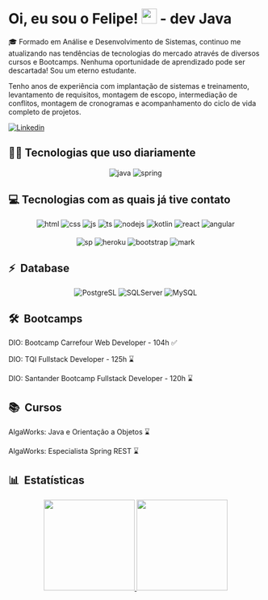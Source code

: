 # Oi, eu sou o Felipe! <img src="https://raw.githubusercontent.com/kaueMarques/kaueMarques/master/hi.gif" width="30px"> - dev Java

🎓 Formado em Análise e Desenvolvimento de Sistemas, continuo me atualizando nas tendências de tecnologias do mercado através de diversos cursos e Bootcamps. Nenhuma oportunidade de aprendizado pode ser descartada! Sou um eterno estudante.

Tenho anos de experiência com implantação de sistemas e treinamento, levantamento de requisitos, montagem de escopo, intermediação de conflitos, montagem de cronogramas e acompanhamento do ciclo de vida completo de projetos.

[![Linkedin](https://img.shields.io/badge/LinkedIn-0077B5?style=for-the-badge&logo=linkedin&logoColor=white)](https://www.linkedin.com/in/felipe-marques-de-araujo/)

## 👨‍💻 Tecnologias que uso diariamente

<div style="display: inline_block" align="center">
  <img align="center" alt="java" src="https://img.shields.io/badge/Java-ED8B00?style=for-the-badge&logo=java&logoColor=white"> 
  <img align="center" alt="spring" src="https://img.shields.io/badge/Spring-6DB33F?style=for-the-badge&logo=spring&logoColor=white">
</div>

## 💻 Tecnologias com as quais já tive contato

<div style="display: inline_block" align="center">
  <img align="center" alt="html" src="https://img.shields.io/badge/HTML-239120?style=for-the-badge&logo=html5&logoColor=white"> 
  <img align="center" alt="css" src="https://img.shields.io/badge/CSS-239120?&style=for-the-badge&logo=css3&logoColor=white"> 
  <img align="center" alt="js" src="https://img.shields.io/badge/JavaScript-F7DF1E?style=for-the-badge&logo=javascript&logoColor=black">
  <img align="center" alt="ts" src="https://img.shields.io/badge/TypeScript-007ACC?style=for-the-badge&logo=typescript&logoColor=white">
  <img align="center" alt="nodejs" src="https://img.shields.io/badge/Node.js-43853D?style=for-the-badge&logo=node.js&logoColor=white">
  <img align="center" alt="kotlin" src="https://img.shields.io/badge/Kotlin-0095D5?&style=for-the-badge&logo=kotlin&logoColor=white">
  <img align="center" alt="react" src="https://img.shields.io/badge/React-20232A?style=for-the-badge&logo=react&logoColor=61DAFB">
  <img align="center" alt="angular" src="https://img.shields.io/badge/Angular-DD0031?style=for-the-badge&logo=angular&logoColor=white">
  </br></br><img align="center" alt="sp" src="https://img.shields.io/badge/Microsoft_SharePoint-0078D4?style=for-the-badge&logo=microsoft-sharepoint&logoColor=white"> 
  <img align="center" alt="heroku" src="https://img.shields.io/badge/Heroku-430098?style=for-the-badge&logo=heroku&logoColor=white">
  <img align="center" alt="bootstrap" src="https://img.shields.io/badge/Bootstrap-563D7C?style=for-the-badge&logo=bootstrap&logoColor=white">
  <img align="center" alt="mark" src="https://img.shields.io/badge/Markdown-000000?style=for-the-badge&logo=markdown&logoColor=white">
</div>

## ⚡ &nbsp;Database 

<div style="display: inline_block" align="center">
  <img align="center" alt="PostgreSL" src="https://img.shields.io/badge/PostgreSQL-316192?style=for-the-badge&logo=postgresql&logoColor=white">
  <img align="center" alt="SQLServer" src="https://img.shields.io/badge/-Microsoft%20SQL%20Server-05122A?style=for-the-badge&logo=microsoft%20sql%20server&logoColor=white">
  <img align="center" alt="MySQL" src="https://img.shields.io/badge/MySQL-00000F?style=for-the-badge&logo=mysql&logoColor=white">
</div>

## 🛠 &nbsp;Bootcamps

<div>
  <p>DIO: Bootcamp Carrefour Web Developer - 104h ✅</p>
  <p>DIO: TQI Fullstack Developer - 125h ⌛</p>
  <p>DIO: Santander Bootcamp Fullstack Developer - 120h ⌛</p>
</div>

## 📚 &nbsp;Cursos

<div>
  <p>AlgaWorks: Java e Orientação a Objetos ⌛</p>
  <p>AlgaWorks: Especialista Spring REST ⌛</p>
</div>
  
## 📊 &nbsp;Estatísticas

<div align="center">
  <a href="https://github.com/Feshow10">
  <img height="180em" src="https://github-readme-stats.vercel.app/api?username=Feshow10&show_icons=true&theme=dracula&include_all_commits=true&count_private=true"/>
  <img height="180em" src="https://github-readme-stats.vercel.app/api/top-langs/?username=Feshow10&layout=compact&langs_count=7&theme=dracula"/>
</div> 
